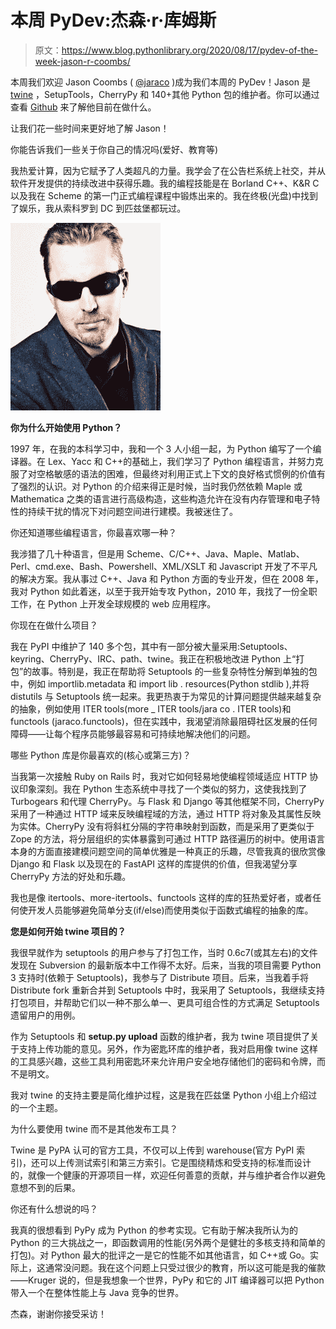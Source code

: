 # 本周 PyDev:杰森·r·库姆斯

> 原文：<https://www.blog.pythonlibrary.org/2020/08/17/pydev-of-the-week-jason-r-coombs/>

本周我们欢迎 Jason Coombs ( [@jaraco](https://twitter.com/jaraco) )成为我们本周的 PyDev！Jason 是 [twine](https://pypi.org/project/twine/) ，SetupTools，CherryPy 和 140+其他 Python 包的维护者。你可以通过查看 [Github](https://github.com/jaraco) 来了解他目前在做什么。

让我们花一些时间来更好地了解 Jason！

你能告诉我们一些关于你自己的情况吗(爱好、教育等)

我热爱计算，因为它赋予了人类超凡的力量。我学会了在公告栏系统上社交，并从软件开发提供的持续改进中获得乐趣。我的编程技能是在 Borland C++、K&R C 以及我在 Scheme 的第一门正式编程课程中锻炼出来的。我在终极(光盘)中找到了娱乐，我从索科罗到 DC 到匹兹堡都玩过。

![Jason Coombs](img/6e5843de32e54b6d45023d50217d24c6.png)

**你为什么开始使用 Python？**

1997 年，在我的本科学习中，我和一个 3 人小组一起，为 Python 编写了一个编译器。在 Lex、Yacc 和 C++的基础上，我们学习了 Python 编程语言，并努力克服了对空格敏感的语法的困难，但最终对利用正式上下文的良好格式惯例的价值有了强烈的认识。对 Python 的介绍来得正是时候，当时我仍然依赖 Maple 或 Mathematica 之类的语言进行高级构造，这些构造允许在没有内存管理和电子特性的持续干扰的情况下对问题空间进行建模。我被迷住了。

你还知道哪些编程语言，你最喜欢哪一种？

我涉猎了几十种语言，但是用 Scheme、C/C++、Java、Maple、Matlab、Perl、cmd.exe、Bash、Powershell、XML/XSLT 和 Javascript 开发了不平凡的解决方案。我从事过 C++、Java 和 Python 方面的专业开发，但在 2008 年，我对 Python 如此着迷，以至于我开始专攻 Python，2010 年，我找了一份全职工作，在 Python 上开发全球规模的 web 应用程序。

你现在在做什么项目？

我在 PyPI 中维护了 140 多个包，其中有一部分被大量采用:Setuptools、keyring、CherryPy、IRC、path、twine。我正在积极地改进 Python 上“打包”的故事。特别是，我正在帮助将 Setuptools 的一些复杂特性分解到单独的包中，例如 importlib.metadata 和 import lib . resources(Python stdlib ),并将 distutils 与 Setuptools 统一起来。我更热衷于为常见的计算问题提供越来越复杂的抽象，例如使用 ITER tools(more _ ITER tools/jara co . ITER tools)和 functools (jaraco.functools)，但在实践中，我渴望消除最阻碍社区发展的任何障碍——让每个程序员能够最容易和可持续地解决他们的问题。

哪些 Python 库是你最喜欢的(核心或第三方)？

当我第一次接触 Ruby on Rails 时，我对它如何轻易地使编程领域适应 HTTP 协议印象深刻。我在 Python 生态系统中寻找了一个类似的努力，这使我找到了 Turbogears 和代理 CherryPy。与 Flask 和 Django 等其他框架不同，CherryPy 采用了一种通过 HTTP 域来反映编程域的方法，通过 HTTP 将对象及其属性反映为实体。CherryPy 没有将斜杠分隔的字符串映射到函数，而是采用了更类似于 Zope 的方法，将分层组织的实体暴露到可通过 HTTP 路径遍历的树中。使用语言本身的方面直接建模问题空间的简单优雅是一种真正的乐趣，尽管我真的很欣赏像 Django 和 Flask 以及现在的 FastAPI 这样的库提供的价值，但我渴望分享 CherryPy 方法的好处和乐趣。

我也是像 itertools、more-itertools、functools 这样的库的狂热爱好者，或者任何使开发人员能够避免简单分支(if/else)而使用类似于函数式编程的抽象的库。

**您是如何开始 twine 项目的？**

我很早就作为 setuptools 的用户参与了打包工作，当时 0.6c7(或其左右)的文件发现在 Subversion 的最新版本中工作得不太好。后来，当我的项目需要 Python 3 支持时(依赖于 Setuptools)，我参与了 Distribute 项目。后来，当我着手将 Distribute fork 重新合并到 Setuptools 中时，我采用了 Setuptools，我继续支持打包项目，并帮助它们以一种不那么单一、更具可组合性的方式满足 Setuptools 遗留用户的用例。

作为 Setuptools 和 **setup.py upload** 函数的维护者，我为 twine 项目提供了关于支持上传功能的意见。另外，作为密匙环库的维护者，我对启用像 twine 这样的工具感兴趣，这些工具利用密匙环来允许用户安全地存储他们的密码和令牌，而不是明文。

我对 twine 的支持主要是简化维护过程，这是我在匹兹堡 Python 小组上介绍过的一个主题。

为什么要使用 twine 而不是其他发布工具？

Twine 是 PyPA 认可的官方工具，不仅可以上传到 warehouse(官方 PyPI 索引)，还可以上传测试索引和第三方索引。它是围绕精炼和受支持的标准而设计的，就像一个健康的开源项目一样，欢迎任何善意的贡献，并与维护者合作以避免意想不到的后果。

你还有什么想说的吗？

我真的很想看到 PyPy 成为 Python 的参考实现。它有助于解决我所认为的 Python 的三大挑战之一，即函数调用的性能(另外两个是健壮的多核支持和简单的打包)。对 Python 最大的批评之一是它的性能不如其他语言，如 C++或 Go。实际上，这通常没问题。我在这个问题上只受过很少的教育，所以这可能是我的催款——Kruger 说的，但是我想象一个世界，PyPy 和它的 JIT 编译器可以把 Python 带入一个在整体性能上与 Java 竞争的世界。

杰森，谢谢你接受采访！